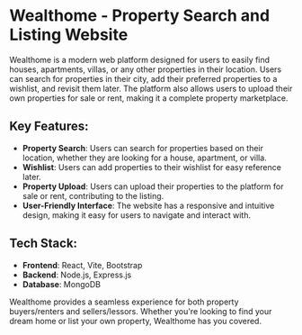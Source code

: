 # Wealthome - Property Search and Listing Website

Wealthome is a modern web platform designed for users to easily find houses, apartments, villas, or any other properties in their location. Users can search for properties in their city, add their preferred properties to a wishlist, and revisit them later. The platform also allows users to upload their own properties for sale or rent, making it a complete property marketplace.

## Key Features:
- **Property Search**: Users can search for properties based on their location, whether they are looking for a house, apartment, or villa.
- **Wishlist**: Users can add properties to their wishlist for easy reference later.
- **Property Upload**: Users can upload their properties to the platform for sale or rent, contributing to the listing.
- **User-Friendly Interface**: The website has a responsive and intuitive design, making it easy for users to navigate and interact with.

## Tech Stack:
- **Frontend**: React, Vite, Bootstrap
- **Backend**: Node.js, Express.js
- **Database**: MongoDB

Wealthome provides a seamless experience for both property buyers/renters and sellers/lessors. Whether you're looking to find your dream home or list your own property, Wealthome has you covered.
